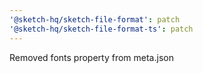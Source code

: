 ```yaml
---
'@sketch-hq/sketch-file-format': patch
'@sketch-hq/sketch-file-format-ts': patch
---
```


Removed fonts property from meta.json
